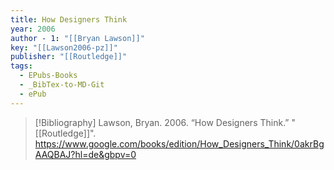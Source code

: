 ```yaml
---
title: How Designers Think
year: 2006
author - 1: "[[Bryan Lawson]]"
key: "[[Lawson2006-pz]]"
publisher: "[[Routledge]]"
tags:
  - EPubs-Books
  - _BibTex-to-MD-Git
  - ePub
---
```


> [!Bibliography]
> Lawson, Bryan. 2006. “How Designers Think.” "[[Routledge]]". https://www.google.com/books/edition/How_Designers_Think/0akrBgAAQBAJ?hl=de&gbpv=0